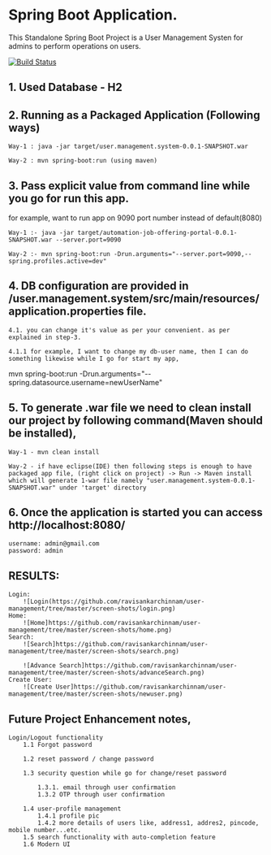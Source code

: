# Spring Boot Application.

This Standalone Spring Boot Project is a User Management Systen for admins to perform operations on users.

[![Build Status](https://travis-ci.org/ravisankarchinnam/user-management.svg?branch=master)](https://travis-ci.org/ravisankarchinnam/user-management)

## 1. Used Database - H2

## 2. Running as a Packaged Application (Following ways)
    Way-1 : java -jar target/user.management.system-0.0.1-SNAPSHOT.war

    Way-2 : mvn spring-boot:run (using maven)

## 3. Pass explicit value from command line while you go for run this app.
for example, want to run app on 9090 port number instead of default(8080)

    Way-1 :- java -jar target/automation-job-offering-portal-0.0.1-SNAPSHOT.war --server.port=9090

    Way-2 :- mvn spring-boot:run -Drun.arguments="--server.port=9090,--spring.profiles.active=dev"

## 4. DB configuration are provided in /user.management.system/src/main/resources/application.properties file.
    4.1. you can change it's value as per your convenient. as per explained in step-3.

    4.1.1 for example, I want to change my db-user name, then I can do something likewise while I go for start my app,
 mvn spring-boot:run -Drun.arguments="--spring.datasource.username=newUserName"
 
 
## 5. To generate .war file we need to clean install our project by following command(Maven should be installed),
    Way-1 - mvn clean install

    Way-2 - if have eclipse(IDE) then following steps is enough to have packaged app file, (right click on project) -> Run -> Maven install which will generate 1-war file namely "user.management.system-0.0.1-SNAPSHOT.war" under 'target' directory

## 6. Once the application is started you can access http://localhost:8080/
    username: admin@gmail.com
    password: admin


## RESULTS:

	Login:
		![Login(https://github.com/ravisankarchinnam/user-management/tree/master/screen-shots/login.png)
	Home:
		![Home]https://github.com/ravisankarchinnam/user-management/tree/master/screen-shots/home.png)
	Search:
		![Search]https://github.com/ravisankarchinnam/user-management/tree/master/screen-shots/search.png)
		
		![Advance Search]https://github.com/ravisankarchinnam/user-management/tree/master/screen-shots/advanceSearch.png)
	Create User:
		![Create User]https://github.com/ravisankarchinnam/user-management/tree/master/screen-shots/newuser.png)



## Future Project Enhancement notes,

    Login/Logout functionality
        1.1 Forgot password
    
        1.2 reset password / change password
    
        1.3 security question while go for change/reset password
    
            1.3.1. email through user confirmation
            1.3.2 OTP through user confirmation
        
        1.4 user-profile management
            1.4.1 profile pic
            1.4.2 more details of users like, address1, addres2, pincode, mobile number...etc.
        1.5 search functionality with auto-completion feature
        1.6 Modern UI




